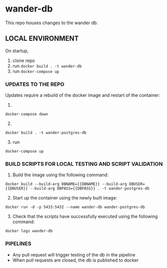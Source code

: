 # wander-db

This repo houses changes to the wander db.

## LOCAL ENVIRONMENT

On startup,

1. clone repo
2. run `docker build . -t wander-db`
3. run `docker-compose up`

### UPDATES TO THE REPO

Updates require a rebuild of the docker image and restart of the container:

1.

```
docker-compose down
```

2.

```
docker build . -t wander-postgres-db
```

3. run

```
docker-compose up
```

### BUILD SCRIPTS FOR LOCAL TESTING AND SCRIPT VALIDATION

1. Build the image using the following command:

```
docker build --build-arg DBNAME={{DBNAME}} --build-arg DBUSER={{DBUSER}} --build-arg DBPASS={{DBPASS}} . -t wander-postgres-db
```

2. Start up the container using the newly built image:

```
docker run -d -p 5433:5432 --name wander-db wander-postgres-db
```

3. Check that the scripts have successfully executed using the following command:

```
docker logs wander-db
```

### PIPELINES

- Any pull request will trigger testing of the db in the pipeline
- When pull requests are closed, the db is published to docker
